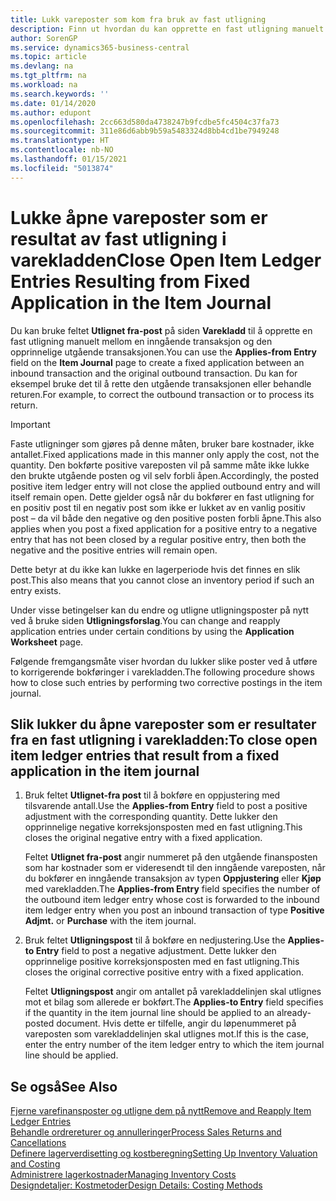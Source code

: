 ```yaml
---
title: Lukk vareposter som kom fra bruk av fast utligning
description: Finn ut hvordan du kan opprette en fast utligning manuelt mellom en inngående transaksjon og den opprinnelige utgående transaksjonen i varekladden.
author: SorenGP
ms.service: dynamics365-business-central
ms.topic: article
ms.devlang: na
ms.tgt_pltfrm: na
ms.workload: na
ms.search.keywords: ''
ms.date: 01/14/2020
ms.author: edupont
ms.openlocfilehash: 2cc663d580da4738247b9fcdbe5fc4504c37fa73
ms.sourcegitcommit: 311e86d6abb9b59a5483324d8bb4cd1be7949248
ms.translationtype: HT
ms.contentlocale: nb-NO
ms.lasthandoff: 01/15/2021
ms.locfileid: "5013874"
---
```

# <a name="close-open-item-ledger-entries-resulting-from-fixed-application-in-the-item-journal"></a><span data-ttu-id="d295a-103">Lukke åpne vareposter som er resultat av fast utligning i varekladden</span><span class="sxs-lookup"><span data-stu-id="d295a-103">Close Open Item Ledger Entries Resulting from Fixed Application in the Item Journal</span></span>

<span data-ttu-id="d295a-104">Du kan bruke feltet **Utlignet fra-post** på siden **Varekladd** til å opprette en fast utligning manuelt mellom en inngående transaksjon og den opprinnelige utgående transaksjonen.</span><span class="sxs-lookup"><span data-stu-id="d295a-104">You can use the **Applies-from Entry** field on the **Item Journal** page to create a fixed application between an inbound transaction and the original outbound transaction.</span></span> <span data-ttu-id="d295a-105">Du kan for eksempel bruke det til å rette den utgående transaksjonen eller behandle returen.</span><span class="sxs-lookup"><span data-stu-id="d295a-105">For example, to correct the outbound transaction or to process its return.</span></span>  

> [!IMPORTANT]  
> <span data-ttu-id="d295a-106">Faste utligninger som gjøres på denne måten, bruker bare kostnader, ikke antallet.</span><span class="sxs-lookup"><span data-stu-id="d295a-106">Fixed applications made in this manner only apply the cost, not the quantity.</span></span> <span data-ttu-id="d295a-107">Den bokførte positive vareposten vil på samme måte ikke lukke den brukte utgående posten og vil selv forbli åpen.</span><span class="sxs-lookup"><span data-stu-id="d295a-107">Accordingly, the posted positive item ledger entry will not close the applied outbound entry and will itself remain open.</span></span> <span data-ttu-id="d295a-108">Dette gjelder også når du bokfører en fast utligning for en positiv post til en negativ post som ikke er lukket av en vanlig positiv post – da vil både den negative og den positive posten forbli åpne.</span><span class="sxs-lookup"><span data-stu-id="d295a-108">This also applies when you post a fixed application for a positive entry to a negative entry that has not been closed by a regular positive entry, then both the negative and the positive entries will remain open.</span></span>  
>
> <span data-ttu-id="d295a-109">Dette betyr at du ikke kan lukke en lagerperiode hvis det finnes en slik post.</span><span class="sxs-lookup"><span data-stu-id="d295a-109">This also means that you cannot close an inventory period if such an entry exists.</span></span>  

<span data-ttu-id="d295a-110">Under visse betingelser kan du endre og utligne utligningsposter på nytt ved å bruke siden **Utligningsforslag**.</span><span class="sxs-lookup"><span data-stu-id="d295a-110">You can change and reapply application entries under certain conditions by using the **Application Worksheet** page.</span></span>  

<span data-ttu-id="d295a-111">Følgende fremgangsmåte viser hvordan du lukker slike poster ved å utføre to korrigerende bokføringer i varekladden.</span><span class="sxs-lookup"><span data-stu-id="d295a-111">The following procedure shows how to close such entries by performing two corrective postings in the item journal.</span></span>  

## <a name="to-close-open-item-ledger-entries-that-result-from-a-fixed-application-in-the-item-journal"></a><span data-ttu-id="d295a-112">Slik lukker du åpne vareposter som er resultater fra en fast utligning i varekladden:</span><span class="sxs-lookup"><span data-stu-id="d295a-112">To close open item ledger entries that result from a fixed application in the item journal</span></span>  

1. <span data-ttu-id="d295a-113">Bruk feltet **Utlignet-fra post** til å bokføre en oppjustering med tilsvarende antall.</span><span class="sxs-lookup"><span data-stu-id="d295a-113">Use the **Applies-from Entry** field to post a positive adjustment with the corresponding quantity.</span></span> <span data-ttu-id="d295a-114">Dette lukker den opprinnelige negative korreksjonsposten med en fast utligning.</span><span class="sxs-lookup"><span data-stu-id="d295a-114">This closes the original negative entry with a fixed application.</span></span>  

    <span data-ttu-id="d295a-115">Feltet **Utlignet fra-post** angir nummeret på den utgående finansposten som har kostnader som er videresendt til den inngående vareposten, når du bokfører en inngående transaksjon av typen **Oppjustering** eller **Kjøp** med varekladden.</span><span class="sxs-lookup"><span data-stu-id="d295a-115">The **Applies-from Entry** field specifies the number of the outbound item ledger entry whose cost is forwarded to the inbound item ledger entry when you post an inbound transaction of type **Positive Adjmt.** or **Purchase** with the item journal.</span></span>  
2. <span data-ttu-id="d295a-116">Bruk feltet **Utligningspost** til å bokføre en nedjustering.</span><span class="sxs-lookup"><span data-stu-id="d295a-116">Use the **Applies-to Entry** field to post a negative adjustment.</span></span> <span data-ttu-id="d295a-117">Dette lukker den opprinnelige positive korreksjonsposten med en fast utligning.</span><span class="sxs-lookup"><span data-stu-id="d295a-117">This closes the original corrective positive entry with a fixed application.</span></span>  

    <span data-ttu-id="d295a-118">Feltet **Utligningspost** angir om antallet på varekladdelinjen skal utlignes mot et bilag som allerede er bokført.</span><span class="sxs-lookup"><span data-stu-id="d295a-118">The **Applies-to Entry** field specifies if the quantity in the item journal line should be applied to an already-posted document.</span></span> <span data-ttu-id="d295a-119">Hvis dette er tilfelle, angir du løpenummeret på vareposten som varekladdelinjen skal utlignes mot.</span><span class="sxs-lookup"><span data-stu-id="d295a-119">If this is the case, enter the entry number of the item ledger entry to which the item journal line should be applied.</span></span>

## <a name="see-also"></a><span data-ttu-id="d295a-120">Se også</span><span class="sxs-lookup"><span data-stu-id="d295a-120">See Also</span></span>

[<span data-ttu-id="d295a-121">Fjerne varefinansposter og utligne dem på nytt</span><span class="sxs-lookup"><span data-stu-id="d295a-121">Remove and Reapply Item Ledger Entries</span></span>](finance-how-to-remove-and-reapply-item-entries.md)  
[<span data-ttu-id="d295a-122">Behandle ordrereturer og annulleringer</span><span class="sxs-lookup"><span data-stu-id="d295a-122">Process Sales Returns and Cancellations</span></span>](sales-how-process-sales-returns-cancellations.md)  
[<span data-ttu-id="d295a-123">Definere lagerverdisetting og kostberegning</span><span class="sxs-lookup"><span data-stu-id="d295a-123">Setting Up Inventory Valuation and Costing</span></span>](finance-set-up-inventory-valuation-and-costing.md)  
[<span data-ttu-id="d295a-124">Administrere lagerkostnader</span><span class="sxs-lookup"><span data-stu-id="d295a-124">Managing Inventory Costs</span></span>](finance-manage-inventory-costs.md)  
[<span data-ttu-id="d295a-125">Designdetaljer: Kostmetoder</span><span class="sxs-lookup"><span data-stu-id="d295a-125">Design Details: Costing Methods</span></span>](design-details-costing-methods.md)

